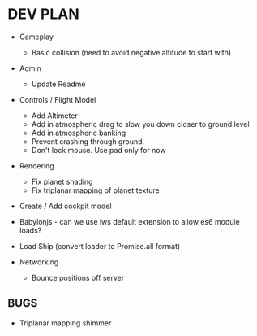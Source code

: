 # DEV PLAN

* Gameplay
  * Basic collision (need to avoid negative altitude to start with)

* Admin
  * Update Readme
* Controls / Flight Model
  * Add Altimeter
  * Add in atmospheric drag to slow you down closer to ground level
  * Add in atmospheric banking
  * Prevent crashing through ground.
  * Don't lock mouse. Use pad only for now
* Rendering
  * Fix planet shading
  * Fix triplanar mapping of planet texture
* Create / Add cockpit model
* Babylonjs - can we use lws default extension to allow es6 module loads? 
* Load Ship (convert loader to Promise.all format)
* Networking
  * Bounce positions off server


## BUGS
* Triplanar mapping shimmer
